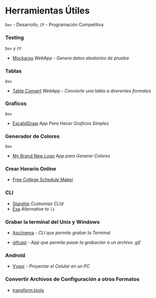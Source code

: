 # Herramientas Útiles

`Dev` - Desarrollo, `CP` - Programación Competitiva

### Testing

`Dev` y `CP`

- [Mockaroo](https://www.mockaroo.com/) _WebApp - Genera datos aleatorios de prueba_

### Tablas

`Dev`

- [Table Convert](https://tableconvert.com/) _WebApp - Convierte una tabla a direrentes formatos_

### Graficos

`Dev`

- [ExcalidDraw](https://excalidraw.com/) _App Para Hacer Graficos Simples_

### Generador de Colores

`Dev`

- [My Brand New Logo](https://mybrandnewlogo.com/es/generador-de-paleta-de-colores) _App para Generar Colores_

### Crear Horario Online

- [Free College Schedule Maker](https://www.freecollegeschedulemaker.com/)

### CLI

- [Starship](https://github.com/starship/starship) _Customize CLId_
- [Exa](https://the.exa.website/) _Alternative to `ls`_

### Grabar la terminal del Unix y Windows

- [Asciinema](https://github.com/asciinema/asciinema) - _CLI que permite grabar la Terminal_

- [gifcast](https://dstein64.github.io/gifcast/) - _App que permite pasar la grabación a un archivo .gif_

### Android
- [Vysor](https://www.vysor.io/) - _Proyectar el Celular en un PC_

### Convertir Archivos de Configuración a otros Formatos
- [transform.tools](https://transform.tools/)